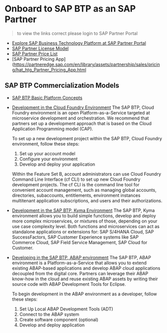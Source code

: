 # Onboard to SAP BTP as an SAP Partner

> to view the links correct please login to SAP Partner Portal
* [Explore SAP Business Technology Platform at SAP Partner Portal](https://partneredge.sap.com/en/products/btp/about.html)
* [SAP Partner License Model](https://partneredge.sap.com/en/partnership/licenses/tdd.html?#section-1-accordion-panel-section-row-item_2-widewidgets-accordionitem)
* [SAP Partner Price List](https://partneredge.sap.com/en/library/assets/partnership/sales/order_license/pl_pl_part_price_list.html)
* [SAP Partner Pricing App](https://partneredge.sap.com/en/library/assets/partnership/sales/pricing/hat_htg_Partner_Pricing_App.html

## SAP BTP Commercialization Models
* [SAP BTP Basic Platform Concepts](https://help.sap.com/viewer/df50977d8bfa4c9a8a063ddb37113c43/Cloud/en-US/38ecf59cdda64150a102cfaa62d5faab.html#loio263d40009a5a4237a62e8f5c05ee641e)

* [Development in the Cloud Foundry Environment](https://help.sap.com/viewer/65de2977205c403bbc107264b8eccf4b/Cloud/en-US/40a8f8f6f1724e0ca0fd2a8777f45504.html)
The SAP BTP, Cloud Foundry environment is an open Platform-as-a-Service targeted at microservice development and orchestration. We recommend that partners set up a development approach that is based on the Cloud Application Programming model (CAP). 

   To set up a new development project within the SAP BTP, Cloud Foundry environment, follow these steps:
    
    1. Set up your account model
    2. Configure your environment
    3. Develop and deploy your application
  
   Within the Feature Set B, account administrators can use Cloud Foundry Command Line Interface (cf CLI) to set up new Cloud Foundry development projects. The cf      CLI is the command line tool for convenient account management, such as managing global accounts, directories, subaccounts, entitlements, environment instances      multitenant application subscriptions, and users and their authorizations. 

* [Development in the SAP BTP, Kyma Environment](https://help.sap.com/viewer/65de2977205c403bbc107264b8eccf4b/Cloud/en-US/606ec610ee4746c09d5d2bef5a85a124.html)
The SAP BTP, Kyma environment allows you to build simple functions, develop and deploy more complex microservices, or mixtures of those, depending on your use case complexity level. Both functions and microservices can act as standalone applications or extensions for: SAP S/4HANA Cloud, SAP SuccessFactors, SAP Customer Experience systems like SAP Commerce Cloud, SAP Field Service Management, SAP Cloud for Customer.

* [Developing in the SAP BTP, ABAP environment](https://help.sap.com/viewer/65de2977205c403bbc107264b8eccf4b/Cloud/en-US/31367ef6c3e947059e0d7c1cbfcaae93.html)
The SAP BTP, ABAP environment is a Platform-as-a-Service that allows you to extend existing ABAP-based applications and develop ABAP cloud applications decoupled from the digital core. Partners can leverage their ABAP know-how in the cloud and reuse existing ABAP assets by writing their source code with ABAP Development Tools for Eclipse.

   To begin development in the ABAP environment as a developer, follow these steps:
   1. Set Up Local ABAP Development Tools (ADT)
   2. Connect to the ABAP system
   3. Create software component (optional)
   4. Develop and deploy application
